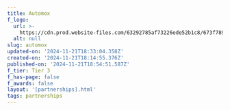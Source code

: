 ```yaml
---
title: Automox
f_logo:
  url: >-
    https://cdn.prod.website-files.com/63292785af73226ede52b1c8/673f789fb4a1e6ab23ad74e4_Automox%25201.svg
  alt: null
slug: automox
updated-on: '2024-11-21T18:33:04.358Z'
created-on: '2024-11-21T18:14:55.376Z'
published-on: '2024-11-21T18:54:51.587Z'
f_tier: Tier 3
f_has-page: false
f_awards: false
layout: '[partnerships].html'
tags: partnerships
---
```



